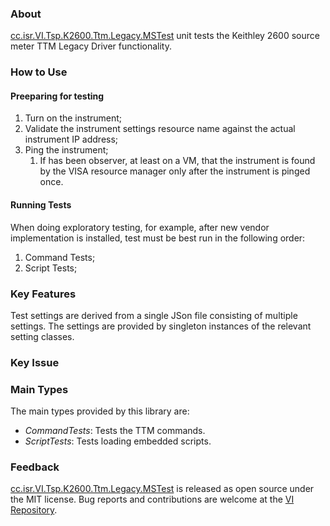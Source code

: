 ### About

[cc.isr.VI.Tsp.K2600.Ttm.Legacy.MSTest] unit tests the Keithley 2600 source meter TTM Legacy Driver functionality.

### How to Use

#### Preeparing for testing

1. Turn on the instrument;
1. Validate the instrument settings resource name against the actual instrument IP address;
1. Ping the instrument;
    1. If has been observer, at least on a VM, that the instrument is found by the VISA resource manager only after the instrument is pinged once.

#### Running Tests

When doing exploratory testing, for example, after new vendor implementation is installed, test must be best run in the following order:

1. Command Tests;
1. Script Tests;

### Key Features

Test settings are derived from a single JSon file consisting of multiple settings. The settings are provided by singleton instances of the relevant setting classes.

### Key Issue

### Main Types

The main types provided by this library are:

* _CommandTests_: Tests the TTM commands.
* _ScriptTests_: Tests loading embedded scripts.
 
### Feedback

[cc.isr.VI.Tsp.K2600.Ttm.Legacy.MSTest] is released as open source under the MIT license.
Bug reports and contributions are welcome at the [VI Repository].

[VI Repository]: https://www.github.com/atecoder/ds.vi.ivi
[cc.isr.VI.Tsp.K2600.Ttm.Legacy.MSTest]: https://github.com/atecoder/dn.vi.ivi/src/vi/k2600.ttm/k2600.ttm.legacy.mstest
